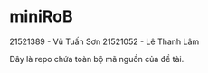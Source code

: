 # miniRoB

21521389 - Vũ Tuấn Sơn
21521052 - Lê Thanh Lâm

Đây là repo chứa toàn bộ mã nguồn của đề tài.

